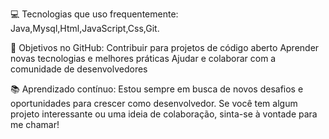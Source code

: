 
💻 Tecnologias que uso frequentemente:
 Java,Mysql,Html,JavaScript,Css,Git.

🚀 Objetivos no GitHub:
Contribuir para projetos de código aberto Aprender novas tecnologias e melhores práticas
 Ajudar e colaborar com a comunidade de desenvolvedores

📚 Aprendizado contínuo: Estou sempre em busca de novos desafios e oportunidades para crescer como desenvolvedor. Se você tem algum projeto interessante ou uma ideia de colaboração, sinta-se à vontade para me chamar!
